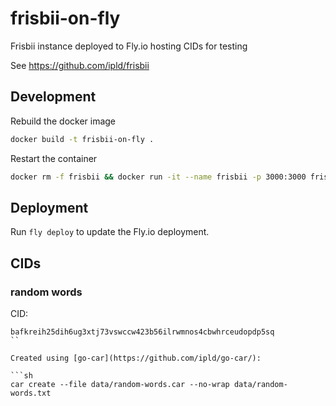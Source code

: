 # frisbii-on-fly

Frisbii instance deployed to Fly.io hosting CIDs for testing

See https://github.com/ipld/frisbii

## Development

Rebuild the docker image

```sh
docker build -t frisbii-on-fly .
```

Restart the container

```sh
docker rm -f frisbii && docker run -it --name frisbii -p 3000:3000 frisbii-on-fly
```

## Deployment

Run `fly deploy` to update the Fly.io deployment.

## CIDs

### random words

CID:

```
bafkreih25dih6ug3xtj73vswccw423b56ilrwmnos4cbwhrceudopdp5sq
``

Created using [go-car](https://github.com/ipld/go-car/):

```sh
car create --file data/random-words.car --no-wrap data/random-words.txt
```
